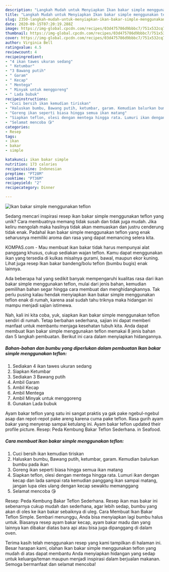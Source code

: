 ```yaml
---
description: "Langkah Mudah untuk Menyiapkan Ikan bakar simple menggunakan teflon yang Enak"
title: "Langkah Mudah untuk Menyiapkan Ikan bakar simple menggunakan teflon yang Enak"
slug: 2350-langkah-mudah-untuk-menyiapkan-ikan-bakar-simple-menggunakan-teflon-yang-enak
date: 2020-09-15T07:20:19.288Z
image: https://img-global.cpcdn.com/recipes/03d475786d9bbbc7/751x532cq70/ikan-bakar-simple-menggunakan-teflon-foto-resep-utama.jpg
thumbnail: https://img-global.cpcdn.com/recipes/03d475786d9bbbc7/751x532cq70/ikan-bakar-simple-menggunakan-teflon-foto-resep-utama.jpg
cover: https://img-global.cpcdn.com/recipes/03d475786d9bbbc7/751x532cq70/ikan-bakar-simple-menggunakan-teflon-foto-resep-utama.jpg
author: Virginia Bell
ratingvalue: 4.5
reviewcount: 4
recipeingredient:
- "4 ikan tawes ukuran sedang"
- " Ketumbar"
- "3 Bawang putih"
- " Garam"
- " Kecap"
- " Mentega"
- " Minyak untuk menggoreng"
- " Lada bubuk"
recipeinstructions:
- "Cuci bersih ikan kemudian tiriskan"
- "Haluskan bumbu, Bawang putih, ketumbar, garam. Kemudian balurkan bumbu pada ikan"
- "Goreng ikan seperti biasa hingga semua ikan matang"
- "Siapkan teflon, olesi dengan mentega hingga rata. Lumuri ikan dengan kecap dan lada sampai rata kemudian panggang ikan sampai matang, jangan lupa oles ulang dengan kecap sewaktu memanggang"
- "Selamat mencoba 😘"
categories:
- Resep
tags:
- ikan
- bakar
- simple

katakunci: ikan bakar simple 
nutrition: 173 calories
recipecuisine: Indonesian
preptime: "PT28M"
cooktime: "PT36M"
recipeyield: "2"
recipecategory: Dinner

---
```



![Ikan bakar simple menggunakan teflon](https://img-global.cpcdn.com/recipes/03d475786d9bbbc7/751x532cq70/ikan-bakar-simple-menggunakan-teflon-foto-resep-utama.jpg)

Sedang mencari inspirasi resep ikan bakar simple menggunakan teflon yang unik? Cara membuatnya memang tidak susah dan tidak juga mudah. Jika keliru mengolah maka hasilnya tidak akan memuaskan dan justru cenderung tidak enak. Padahal ikan bakar simple menggunakan teflon yang enak seharusnya memiliki aroma dan rasa yang dapat memancing selera kita.

KOMPAS.com - Mau membuat ikan bakar tidak harus mempunyai alat panggang khusus, cukup sediakan wajan teflon. Kamu dapat menggunakan ikan yang tersedia di kulkas misalnya gurami, bawal, maupun ekor kuning. Lihat juga resep Ikan bakar bandeng/bolu teflon (bumbu bugis) enak lainnya.

Ada beberapa hal yang sedikit banyak mempengaruhi kualitas rasa dari ikan bakar simple menggunakan teflon, mulai dari jenis bahan, kemudian pemilihan bahan segar hingga cara membuat dan menghidangkannya. Tak perlu pusing kalau hendak menyiapkan ikan bakar simple menggunakan teflon enak di rumah, karena asal sudah tahu triknya maka hidangan ini mampu menjadi sajian istimewa.


Nah, kali ini kita coba, yuk, siapkan ikan bakar simple menggunakan teflon sendiri di rumah. Tetap berbahan sederhana, sajian ini dapat memberi manfaat untuk membantu menjaga kesehatan tubuh kita. Anda dapat membuat Ikan bakar simple menggunakan teflon memakai 8 jenis bahan dan 5 langkah pembuatan. Berikut ini cara dalam menyiapkan hidangannya.

<!--inarticleads1-->

##### Bahan-bahan dan bumbu yang diperlukan dalam pembuatan Ikan bakar simple menggunakan teflon:

1. Sediakan 4 ikan tawes ukuran sedang
1. Siapkan  Ketumbar
1. Sediakan 3 Bawang putih
1. Ambil  Garam
1. Ambil  Kecap
1. Ambil  Mentega
1. Ambil  Minyak untuk menggoreng
1. Gunakan  Lada bubuk


Ayam bakar teflon yang satu ini sangat praktis ya gak pake ngebul-ngebul asap dan repot-repot pake areng karena cuma pake teflon. Rasa gurih ayam bakar yang menyerap sampai ketulang ini. Ayam bakar teflon updated their profile picture. Resep: Peda Kembung Bakar Teflon Sederhana. in Seafood. 

<!--inarticleads2-->

##### Cara membuat Ikan bakar simple menggunakan teflon:

1. Cuci bersih ikan kemudian tiriskan
1. Haluskan bumbu, Bawang putih, ketumbar, garam. Kemudian balurkan bumbu pada ikan
1. Goreng ikan seperti biasa hingga semua ikan matang
1. Siapkan teflon, olesi dengan mentega hingga rata. Lumuri ikan dengan kecap dan lada sampai rata kemudian panggang ikan sampai matang, jangan lupa oles ulang dengan kecap sewaktu memanggang
1. Selamat mencoba 😘


Resep: Peda Kembung Bakar Teflon Sederhana. Resep ikan mas bakar ini sebenarnya cukup mudah dan sederhana, agar lebih sedap, bumbu yang akan di oles ke ikan bakar sebaiknya di uleg. Cara Membuat Ikan Bakar Teflon Simple. Sembari menunggu, Anda bisa menyiapkan lagi bumbu halus untuk. Biasanya resep ayam bakar kecap, ayam bakar madu dan yang lainnya kan dibakar diatas bara api atau bisa juga dipanggang di dalam oven. 

Terima kasih telah menggunakan resep yang kami tampilkan di halaman ini. Besar harapan kami, olahan Ikan bakar simple menggunakan teflon yang mudah di atas dapat membantu Anda menyiapkan hidangan yang sedap untuk keluarga/teman maupun menjadi inspirasi dalam berjualan makanan. Semoga bermanfaat dan selamat mencoba!
